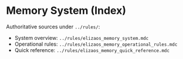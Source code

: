 # Memory System (Index)

Authoritative sources under `../rules/`:

- System overview: `../rules/elizaos_memory_system.mdc`
- Operational rules: `../rules/elizaos_memory_operational_rules.mdc`
- Quick reference: `../rules/elizaos_memory_quick_reference.mdc`
